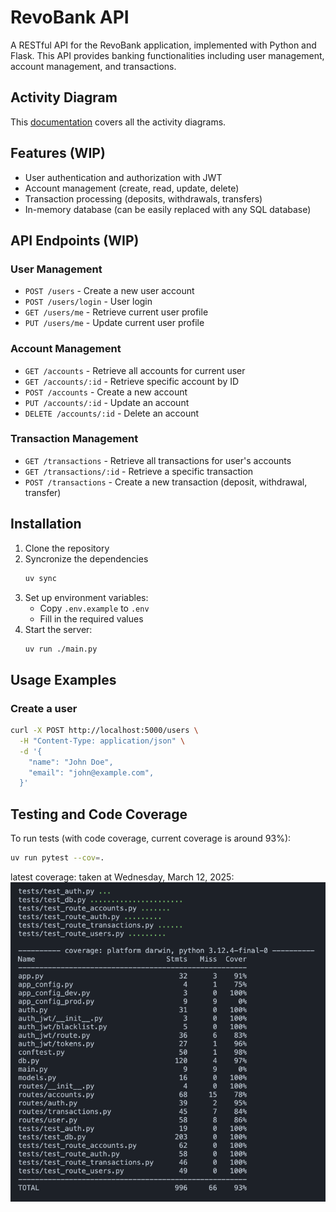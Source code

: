 # RevoBank API

A RESTful API for the RevoBank application, implemented with Python and Flask. This API provides banking functionalities including user management, account management, and transactions.

## Activity Diagram
This [documentation](docs/activity_diagram.md) covers all the activity diagrams.

## Features (WIP)

- User authentication and authorization with JWT
- Account management (create, read, update, delete)
- Transaction processing (deposits, withdrawals, transfers)
- In-memory database (can be easily replaced with any SQL database)

## API Endpoints (WIP)

### User Management
- `POST /users` - Create a new user account
- `POST /users/login` - User login
- `GET /users/me` - Retrieve current user profile
- `PUT /users/me` - Update current user profile

### Account Management
- `GET /accounts` - Retrieve all accounts for current user
- `GET /accounts/:id` - Retrieve specific account by ID
- `POST /accounts` - Create a new account
- `PUT /accounts/:id` - Update an account
- `DELETE /accounts/:id` - Delete an account

### Transaction Management
- `GET /transactions` - Retrieve all transactions for user's accounts
- `GET /transactions/:id` - Retrieve a specific transaction
- `POST /transactions` - Create a new transaction (deposit, withdrawal, transfer)

## Installation

1. Clone the repository
2. Syncronize the dependencies
   ```bash
   uv sync
   ```
3. Set up environment variables:
   - Copy `.env.example` to `.env`
   - Fill in the required values
5. Start the server:
   ```bash
   uv run ./main.py
   ```

## Usage Examples

### Create a user

```bash
curl -X POST http://localhost:5000/users \
  -H "Content-Type: application/json" \
  -d '{
    "name": "John Doe",
    "email": "john@example.com",
  }'
```


## Testing and Code Coverage

To run tests (with code coverage, current coverage is around 93%):
```bash
uv run pytest --cov=.
```

latest coverage: taken at Wednesday, March 12, 2025:
![coverage](docs/latest_coverage.png)